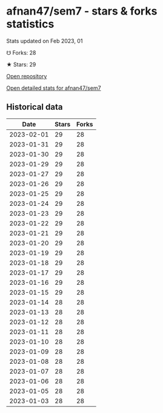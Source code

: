 # afnan47/sem7 - stars & forks statistics

Stats updated on Feb 2023, 01

☋ Forks: 28

★ Stars: 29

[Open repository](https://github.com/afnan47/sem7)

[Open detailed stats for afnan47/sem7](https://reviewgithub.com/rep/afnan47/sem7)

## Historical data
| Date | Stars | Forks |
|------|-------|-------|
| 2023-02-01 | 29 | 28 | 
| 2023-01-31 | 29 | 28 | 
| 2023-01-30 | 29 | 28 | 
| 2023-01-29 | 29 | 28 | 
| 2023-01-27 | 29 | 28 | 
| 2023-01-26 | 29 | 28 | 
| 2023-01-25 | 29 | 28 | 
| 2023-01-24 | 29 | 28 | 
| 2023-01-23 | 29 | 28 | 
| 2023-01-22 | 29 | 28 | 
| 2023-01-21 | 29 | 28 | 
| 2023-01-20 | 29 | 28 | 
| 2023-01-19 | 29 | 28 | 
| 2023-01-18 | 29 | 28 | 
| 2023-01-17 | 29 | 28 | 
| 2023-01-16 | 29 | 28 | 
| 2023-01-15 | 29 | 28 | 
| 2023-01-14 | 28 | 28 | 
| 2023-01-13 | 28 | 28 | 
| 2023-01-12 | 28 | 28 | 
| 2023-01-11 | 28 | 28 | 
| 2023-01-10 | 28 | 28 | 
| 2023-01-09 | 28 | 28 | 
| 2023-01-08 | 28 | 28 | 
| 2023-01-07 | 28 | 28 | 
| 2023-01-06 | 28 | 28 | 
| 2023-01-05 | 28 | 28 | 
| 2023-01-03 | 28 | 28 | 

